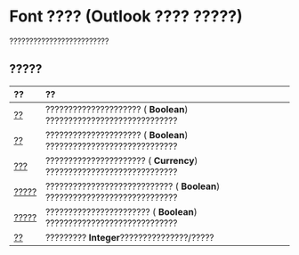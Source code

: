 
# Font ???? (Outlook ???? ?????)

?????????????????????????


## ?????



|**??**|**??**|
|:-----|:-----|
|[??](b1b11748-53e7-0bcd-5c5e-3ad4d4b232b0.md)|????????????????????? ( **Boolean**) ?????????????????????????????|
|[??](6039a14a-0d45-c170-e03c-1fc5dbe640a0.md)|????????????????????? ( **Boolean**) ?????????????????????????????|
|[???](45c7c608-3446-63e0-3b50-3e8d3727c984.md)|?????????????????????? ( **Currency**) ?????????????????????????????|
|[?????](a64a3ee7-717e-c988-e2e4-200e8dfc3b38.md)|???????????????????????????? ( **Boolean**) ?????????????????????????????|
|[?????](d24a6e56-bcb7-7cf4-c31c-d8a2920fbd86.md)|??????????????????????? ( **Boolean**) ?????????????????????????????|
|[??](674d5bd0-3cf7-1330-5d3c-7b742bb3df7c.md)|????????? **Integer**???????????????/?????|


